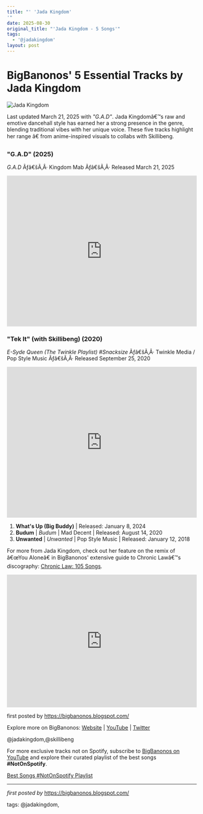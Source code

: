 ```yaml
---
title: "' 'Jada Kingdom'
'"
date: 2025-08-30
original_title: "'Jada Kingdom - 5 Songs'"
tags:
  - '@jadakingdom'
layout: post
---
```

<h1>BigBanonos' 5 Essential Tracks by Jada Kingdom</h1> <div> <img alt="Jada Kingdom" src="https://thefader-res.cloudinary.com/private_images/w_760,c_limit,f_auto,q_auto:best/JADA_X_FADER_zluybe/jada-kingdom-is-jamaicas-alternative-voice-of-pain.jpg" />
</div> <p>Last updated March 21, 2025 with <em>"G.A.D"</em>. Jada Kingdomâ€™s raw and emotive dancehall style has earned her a strong presence in the genre, blending traditional vibes with her unique voice. These five tracks highlight her range â€ from anime-inspired visuals to collabs with Skillibeng.</p> <!-- New 2025 update -->
<h3>"G.A.D" (2025)</h3>
<p><em>G.A.D</em> Ãƒâ€šÃ‚Â· Kingdom Mab Ãƒâ€šÃ‚Â· Released March 21, 2025</p>
<iframe width="100%" height="400" src="https://www.youtube.com/embed/uFTqH155krE" title="Jada Kingdom - G.A.D (Official Video)" frameborder="0" allow="accelerometer; autoplay; clipboard-write; encrypted-media; gyroscope; picture-in-picture; web-share" allowfullscreen></iframe> <h3>"Tek It" (with Skillibeng) (2020)</h3>
<p><em>E-Syde Queen (The Twinkle Playlist) #Snacksize</em> Ãƒâ€šÃ‚Â· Twinkle Media / Pop Style Music Ãƒâ€šÃ‚Â· Released September 25, 2020</p>
<iframe width="100%" height="400" src="https://www.youtube.com/embed/dQyQGyzbevw" title="Jada Kingdom, Skillibeng - Tek It (Official Video)" frameborder="0" allow="accelerometer; autoplay; clipboard-write; encrypted-media; gyroscope; picture-in-picture; web-share" allowfullscreen></iframe> <!-- Previous songs -->
<ol> <li><strong>What's Up (Big Buddy)</strong> | Released: January 8, 2024</li> <li><strong>Budum</strong> | <em>Budum</em> | Mad Decent | Released: August 14, 2020</li> <li><strong>Unwanted</strong> | <em>Unwanted</em> | Pop Style Music | Released: January 12, 2018</li>
</ol> <p>For more from Jada Kingdom, check out her feature on the remix of â€œYou Aloneâ€ in BigBanonos' extensive guide to Chronic Lawâ€™s discography: <a href="https://bigbanonos.blogspot.com/2024/10/chronic-law-105-songs.html">Chronic Law: 105 Songs</a>.</p> <div> <iframe allow="autoplay; clipboard-write; encrypted-media; fullscreen; picture-in-picture" allowfullscreen="" frameborder="0" height="352" loading="lazy" src="https://open.spotify.com/embed/playlist/4CVH6Ye4THJ5vhmD5ChKlA?utm_source=generator" width="100%"></iframe>
</div> <p>first posted by <a href="https://bigbanonos.blogspot.com/">https://bigbanonos.blogspot.com/</a></p> <div> <p>Explore more on BigBanonos: <a href="https://bigbanonos.blogspot.com/">Website</a> | <a href="https://www.youtube.com/@BigBanonos">YouTube</a> | <a href="https://x.com/bigbanonos">Twitter</a></p>
</div> <!--Tags-->
<p>@jadakingdom,@skillibeng</p>


<!--Subscribe and Playlist Links-->
<div>
    <p>For more exclusive tracks not on Spotify, subscribe to <a href="https://www.youtube.com/@BigBanonos" target="_blank">BigBanonos on YouTube</a> and explore their curated playlist of the best songs <strong>#NotOnSpotify</strong>.</p>
    <p><a href="https://www.youtube.com/playlist?list=PLtuNtuTatqI0kFahUCbtbfenC_ET5O_tr" target="_blank">Best Songs #NotOnSpotify Playlist<br /></a></p></div>

<hr />

<p><em>first posted by</em> <a href="https://bigbanonos.blogspot.com/" rel="noopener" target="_new">https://bigbanonos.blogspot.com/</a></p>

<p>tags: @jadakingdom,</p>

